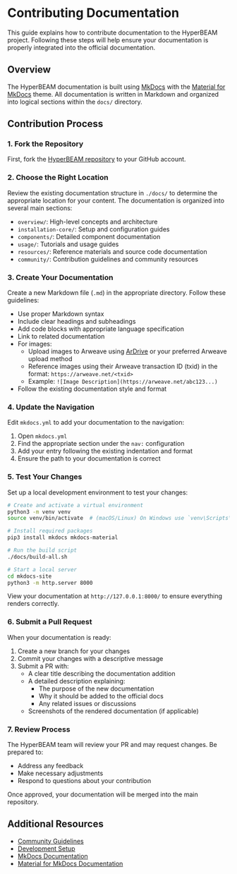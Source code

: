 # Contributing Documentation

This guide explains how to contribute documentation to the HyperBEAM project. Following these steps will help ensure your documentation is properly integrated into the official documentation.

## Overview

The HyperBEAM documentation is built using [MkDocs](https://www.mkdocs.org/) with the [Material for MkDocs](https://squidfunk.github.io/mkdocs-material/) theme. All documentation is written in Markdown and organized into logical sections within the `docs/` directory.

## Contribution Process

### 1. Fork the Repository

First, fork the [HyperBEAM repository](https://github.com/permaweb/HyperBEAM) to your GitHub account.

### 2. Choose the Right Location

Review the existing documentation structure in `./docs/` to determine the appropriate location for your content. The documentation is organized into several main sections:

- `overview/`: High-level concepts and architecture
- `installation-core/`: Setup and configuration guides
- `components/`: Detailed component documentation
- `usage/`: Tutorials and usage guides
- `resources/`: Reference materials and source code documentation
- `community/`: Contribution guidelines and community resources

### 3. Create Your Documentation

Create a new Markdown file (`.md`) in the appropriate directory. Follow these guidelines:

- Use proper Markdown syntax
- Include clear headings and subheadings
- Add code blocks with appropriate language specification
- Link to related documentation
- For images:
  - Upload images to Arweave using [ArDrive](https://ardrive.io/) or your preferred Arweave upload method
  - Reference images using their Arweave transaction ID (txid) in the format: `https://arweave.net/<txid>`
  - Example: `![Image Description](https://arweave.net/abc123...)`
- Follow the existing documentation style and format

### 4. Update the Navigation

Edit `mkdocs.yml` to add your documentation to the navigation:

1. Open `mkdocs.yml`
2. Find the appropriate section under the `nav:` configuration
3. Add your entry following the existing indentation and format
4. Ensure the path to your documentation is correct

### 5. Test Your Changes

Set up a local development environment to test your changes:

```bash
# Create and activate a virtual environment
python3 -m venv venv
source venv/bin/activate  # (macOS/Linux) On Windows use `venv\Scripts\activate`

# Install required packages
pip3 install mkdocs mkdocs-material

# Run the build script
./docs/build-all.sh

# Start a local server
cd mkdocs-site
python3 -m http.server 8000
```

View your documentation at `http://127.0.0.1:8000/` to ensure everything renders correctly.

### 6. Submit a Pull Request

When your documentation is ready:

1. Create a new branch for your changes
2. Commit your changes with a descriptive message
3. Submit a PR with:
   - A clear title describing the documentation addition
   - A detailed description explaining:
     - The purpose of the new documentation
     - Why it should be added to the official docs
     - Any related issues or discussions
   - Screenshots of the rendered documentation (if applicable)

### 7. Review Process

The HyperBEAM team will review your PR and may request changes. Be prepared to:

- Address any feedback
- Make necessary adjustments
- Respond to questions about your contribution

Once approved, your documentation will be merged into the main repository.

## Additional Resources

- [Community Guidelines](./guidelines.md)
- [Development Setup](./setup.md)
- [MkDocs Documentation](https://www.mkdocs.org/)
- [Material for MkDocs Documentation](https://squidfunk.github.io/mkdocs-material/) 